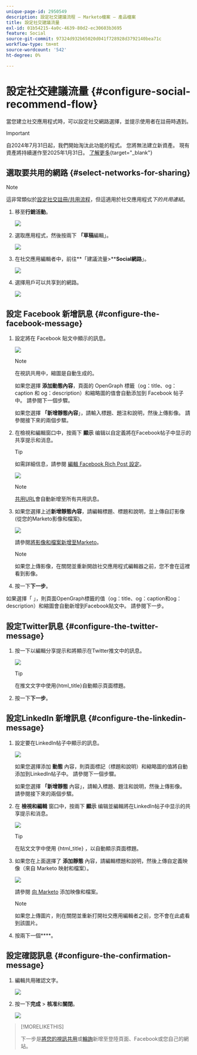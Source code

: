 ```yaml
---
unique-page-id: 2950549
description: 設定社交建議流程 — Marketo檔案 — 產品檔案
title: 設定社交建議流量
exl-id: 01b54215-4a0c-4639-80d2-ec30603b3695
feature: Social
source-git-commit: 97324d932b65020d041f728928d3792140bea71c
workflow-type: tm+mt
source-wordcount: '542'
ht-degree: 0%

---
```


# 設定社交建議流量 {#configure-social-recommend-flow}

當您建立社交應用程式時，可以設定社交網路選擇，並提示使用者在註冊時遇到。

>[!IMPORTANT]
>
>自2024年7月31日起，我們開始淘汰此功能的程式。 您將無法建立新資產。 現有資產將持續運作至2025年1月31日。 [了解更多](https://nation.marketo.com/t5/employee-blogs/marketo-engage-social-features-deprecation/ba-p/351977){target="_blank"}

## 選取要共用的網路 {#select-networks-for-sharing}

>[!NOTE]
>
>這非常類似於[設定社交註冊/共用流程](/help/marketo/product-docs/demand-generation/social/configuring-social-actions/configure-social-sign-up-share-flow.md)，但這適用於社交應用程式&#x200B;_下的共用連結_。

1. 移至&#x200B;**行銷活動**。

   ![](assets/login-marketing-activities-1.png)

1. 選取應用程式，然後按兩下 **「草稿**&#x200B;編輯」。

   ![](assets/image2014-9-22-11-3a51-3a6.png)

1. 在社交應用編輯者中，前往&#x200B;**「建議流量>****Social網路**」。

   ![](assets/recommendedflow.png)

1. 選擇用戶可以共享到的網路。

   ![](assets/socialnetworkschoose.png)

## 設定 Facebook 新增訊息 {#configure-the-facebook-message}

1. 設定將在 Facebook 貼文中顯示的訊息。

   ![](assets/image2014-9-22-11-3a53-3a21.png)

   >[!NOTE]
   >
   >在視訊共用中，縮圖是自動生成的。

   如果您選擇 **添加動態內容**，頁面的 OpenGraph 標籤（og：title、og：caption 和 og：description）和縮略圖的值會自動添加到 Facebook 帖子中。 請參閱下一個步驟。

   如果您選擇 **「新增靜態內容**」，請輸入標題、題注和說明，然後上傳影像。 請參閱接下來的兩個步驟。

1. 在檢視和編輯窗口中，按兩下 **顯示** 编辑以自定義將在Facebook帖子中显示的共享提示和消息。

   >[!TIP]
   >
   >如需詳細信息，請参閱 [編輯 Facebook Rich Post 設定](/help/marketo/product-docs/demand-generation/facebook/edit-facebook-rich-post-settings.md)。

   ![](assets/image2014-9-22-11-3a54-3a36.png)

   >[!NOTE]
   >
   >[共用URL](/help/marketo/product-docs/demand-generation/social/social-functions/choose-the-share-url-for-a-social-app.md)會自動新增至所有共用訊息。

1. 如果您選擇上述&#x200B;**新增靜態內容**，請編輯標題、標題和說明，並上傳自訂影像(從您的Marketo影像和檔案)。

   ![](assets/image2014-9-22-11-3a55-3a14.png)

   請參閱[將影像和檔案新增至Marketo](/help/marketo/product-docs/demand-generation/images-and-files/add-images-and-files-to-marketo.md)。

   >[!NOTE]
   >
   >如果您上傳影像，在關閉並重新開啟社交應用程式編輯器之前，您不會在這裡看到影像。

1. 按一下&#x200B;**下一步**。

如果選擇「 」，則頁面OpenGraph標籤的值（og：title、og：caption和og：description）和縮圖會自動新增到Facebook貼文中。 請參閱下一步。

## 設定Twitter訊息 {#configure-the-twitter-message}

1. 按一下以編輯分享提示和將顯示在Twitter推文中的訊息。

   ![](assets/image2014-9-22-12-3a2-3a40.png)

   >[!TIP]
   >
   >在推文文字中使用{html_title}自動顯示頁面標題。

1. 按一下&#x200B;**下一步**。

## 設定LinkedIn 新增訊息 {#configure-the-linkedin-message}

1. 設定要在LinkedIn帖子中顯示的訊息。

   ![](assets/image2014-9-22-12-3a3-3a21.png)

   如果您選擇添加 **動態** 內容，則頁面標記（標題和說明）和縮略圖的值將自動添加到LinkedIn帖子中。 請參閱下一個步驟。

   如果您選擇 **「新增靜態** 內容」，請輸入標題、題注和說明，然後上傳影像。 請參閱接下來的兩個步驟。

1. 在 **檢視和編輯** 窗口中，按兩下 **顯示** 编辑並編輯將在LinkedIn帖子中显示的共享提示和消息。

   ![](assets/image2014-9-22-12-3a3-3a38.png)

   >[!TIP]
   >
   >在貼文文字中使用 {html_title} ，以自動顯示頁面標題。

1. 如果您在上面選擇了 **添加靜態** 內容，請編輯標題和說明，然後上傳自定義映像（來自 Marketo 映射和檔案）。

   ![](assets/image2014-9-22-12-3a4-3a43.png)

   請參閱 [向 Marketo](/help/marketo/product-docs/demand-generation/images-and-files/add-images-and-files-to-marketo.md) 添加映像和檔案。

   >[!NOTE]
   >
   >如果您上傳圖片，則在關閉並重新打開社交應用編輯者之前，您不會在此處看到該圖片。

1. 按兩下一個&#x200B;****。

## 設定確認訊息 {#configure-the-confirmation-message}

1. 編輯共用確認文字。

   ![](assets/image2014-9-22-12-3a5-3a30.png)

1. 按一下&#x200B;**完成** > **核准**&#x200B;和&#x200B;**關閉**。

   ![](assets/image2014-9-22-12-3a5-3a45.png)

>[!MORELIKETHIS]
>
>下一步是[將您的視訊共用](/help/marketo/product-docs/demand-generation/social/configuring-social-actions/customize-video-share-flow.md)或[輪詢](/help/marketo/product-docs/demand-generation/social/creating-a-poll/create-a-poll.md)新增至登陸頁面、Facebook或您自己的網站。
